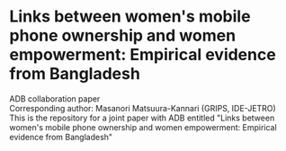 # Links between women's mobile phone ownership and women empowerment: Empirical evidence from Bangladesh
ADB collaboration paper  
Corresponding author: Masanori Matsuura-Kannari (GRIPS, IDE-JETRO)  
This is the repository for a joint paper with ADB entitled "Links between women's mobile phone ownership and women empowerment: Empirical evidence from Bangladesh"  
